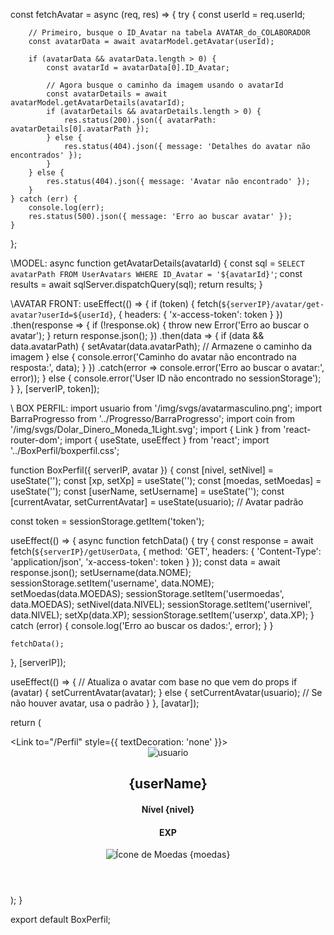 const fetchAvatar = async (req, res) => {
    try {
        const userId = req.userId;

        // Primeiro, busque o ID_Avatar na tabela AVATAR_do_COLABORADOR
        const avatarData = await avatarModel.getAvatar(userId);
        
        if (avatarData && avatarData.length > 0) {
            const avatarId = avatarData[0].ID_Avatar;

            // Agora busque o caminho da imagem usando o avatarId
            const avatarDetails = await avatarModel.getAvatarDetails(avatarId);
            if (avatarDetails && avatarDetails.length > 0) {
                res.status(200).json({ avatarPath: avatarDetails[0].avatarPath });
            } else {
                res.status(404).json({ message: 'Detalhes do avatar não encontrados' });
            }
        } else {
            res.status(404).json({ message: 'Avatar não encontrado' });
        }
    } catch (err) {
        console.log(err);
        res.status(500).json({ message: 'Erro ao buscar avatar' });
    }
};

\\MODEL: async function getAvatarDetails(avatarId) {
    const sql = `SELECT avatarPath FROM UserAvatars WHERE ID_Avatar = '${avatarId}'`;
    const results = await sqlServer.dispatchQuery(sql);
    return results;
}


\\AVATAR FRONT:
useEffect(() => {
    if (token) {
        fetch(`${serverIP}/avatar/get-avatar?userId=${userId}`, {
            headers: {
                'x-access-token': token
            }
        })
        .then(response => {
            if (!response.ok) {
                throw new Error('Erro ao buscar o avatar');
            }
            return response.json();
        })
        .then(data => {
            if (data && data.avatarPath) {
                setAvatar(data.avatarPath); // Armazene o caminho da imagem
            } else {
                console.error('Caminho do avatar não encontrado na resposta:', data);
            }
        })
        .catch(error => console.error('Erro ao buscar o avatar:', error));
    } else {
        console.error('User ID não encontrado no sessionStorage');
    }
}, [serverIP, token]);

\\ BOX PERFIL: import usuario from '/img/svgs/avatarmasculino.png';
import BarraProgresso from '../Progresso/BarraProgresso';
import coin from '/img/svgs/Dolar_Dinero_Moneda_1Light.svg';
import { Link } from 'react-router-dom';
import { useState, useEffect } from 'react';
import '../BoxPerfil/boxperfil.css';

function BoxPerfil({ serverIP, avatar }) {
  const [nivel, setNivel] = useState('');
  const [xp, setXp] = useState('');
  const [moedas, setMoedas] = useState('');
  const [userName, setUsername] = useState('');
  const [currentAvatar, setCurrentAvatar] = useState(usuario); // Avatar padrão

  const token = sessionStorage.getItem('token');

  useEffect(() => {
    async function fetchData() {
      try {
        const response = await fetch(`${serverIP}/getUserData`, {
          method: 'GET',
          headers: {
            'Content-Type': 'application/json',
            'x-access-token': token
          }
        });
        const data = await response.json();
        setUsername(data.NOME);
        sessionStorage.setItem('username', data.NOME);
        setMoedas(data.MOEDAS);
        sessionStorage.setItem('usermoedas', data.MOEDAS);
        setNivel(data.NIVEL);
        sessionStorage.setItem('usernivel', data.NIVEL);
        setXp(data.XP);
        sessionStorage.setItem('userxp', data.XP);
      } catch (error) {
        console.log('Erro ao buscar os dados:', error);
      }
    }

    fetchData();
  }, [serverIP]);

  useEffect(() => {
    // Atualiza o avatar com base no que vem do props
    if (avatar) {
      setCurrentAvatar(avatar);
    } else {
      setCurrentAvatar(usuario); // Se não houver avatar, usa o padrão
    }
  }, [avatar]);

  return (
    <div>
      <Link to="/Perfil" style={{ textDecoration: 'none' }}>
        <header className="header-perfil">
          <img className="icon-usuario" src={currentAvatar} alt="usuario" />
          <div className="info">
            <div className="nome-e-nivel">
              <h2 className="subinfo typing-effect">{userName}</h2>
              <h4 className="subinfo">Nível {nivel}</h4>
            </div>
            <div className='subinfo-progresso'>
              <h4 className="subinfo">EXP </h4>
              <BarraProgresso xp={xp} />
            </div>
            <div className="coin-valor">
              <img className='coin' src={coin} alt="Ícone de Moedas" />
              {moedas}
            </div>
          </div>
        </header>
      </Link>
    </div>
  );
}

export default BoxPerfil;

